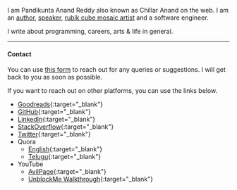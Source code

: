 <!--
.. title: Welcome to AvilPage!
.. slug: index
.. date: 2022-05-14 11:16:41 UTC+05:30
.. tags: home
.. category: meta
.. link:
.. description: AvilPage - Personal, tech blog of Chillar Anand(aka Pandikunta Anand Reddy)
.. type: text
-->


I am Pandikunta Anand Reddy also known as Chillar Anand on the web. I am an [author](books.html), [speaker](talks.html), [rubik cube mosaic artist](rubik-cube-mosaics.html) and a software engineer.

I write about programming, careers, arts & life in general.

<hr>

#### Contact

You can use [this form](https://forms.gle/Hre4z4aLqJA5zYWe6) to reach out for any queries or suggestions. I will get back to you as soon as possible.


If you want to reach out on other platforms, you can use the links below.


- [Goodreads](https://www.goodreads.com/review/list/9669859-anand-pandikunta?shelf=read){:target="_blank"}
- [GitHub](https://github.com/ChillarAnand){:target="_blank"}
- [LinkedIn](https://www.linkedin.com/in/chillaranand){:target="_blank"}
- [StackOverflow](http://stackoverflow.com/users/2698552/chillaranand){:target="_blank"}
- [Twitter](https://twitter.com/ChillarAnand){:target="_blank"}
- Quora
    - [English](https://quora.com/profile/Chillar-Anand){:target="_blank"}
    - [Telugu](https://te.quora.com/profile/Chillar-Anand){:target="_blank"}
- YouTube
    - [AvilPage](https://www.youtube.com/channel/UC6kIM3av9m_ljSKrMgd8Z_A){:target="_blank"}
    - [UnblockMe Walkthrough](https://www.youtube.com/c/ChillarAnand/videos){:target="_blank"}
